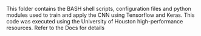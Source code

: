 This folder contains the BASH shell scripts, configuration files and python modules used to train 
and apply the CNN using Tensorflow and Keras. This code was executed using the University of Houston
high-performance resources. Refer to the Docs for details
